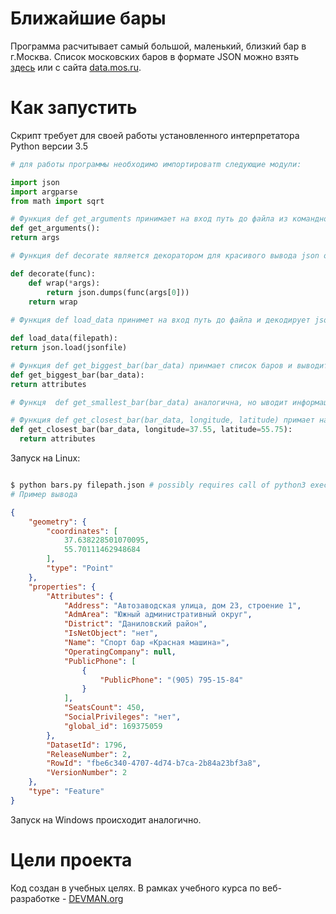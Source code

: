 # Ближайшие бары

Программа расчитывает самый большой, маленький, близкий бар в г.Москва. Список московских баров в формате JSON можно взять [здесь](https://devman.org/media/filer_public/95/74/957441dc-78df-4c99-83b2-e93dfd13c2fa/bars.json) или с сайта [data.mos.ru](https://data.mos.ru/). 

# Как запустить

Скрипт требует для своей работы установленного интерпретатора Python версии 3.5
```python
# для работы программы необходимо импортироватm следующие модули:

import json
import argparse
from math import sqrt

# Функция def get_arguments принимает на вход путь до файла из командной строки
def get_arguments():
return args

# Функция def decorate является декоратором для красивого вывода json объектов

def decorate(func):
    def wrap(*args):
        return json.dumps(func(args[0]))
    return wrap
    
# Функция def load_data принимет на вход путь до файла и декодирует json в строку

def load_data(filepath):
return json.load(jsonfile)

# Функция def get_biggest_bar(bar_data) принмает список баров и выводит информацию о самом большом баре в формате json
def get_biggest_bar(bar_data):
return attributes

# Функця  def get_smallest_bar(bar_data) аналогична, но ыводит информацию о самом маленьком баре

# Функция def get_closest_bar(bar_data, longitude, latitude) примает на вход список баров, координаты( долгота и широта), возвращает самый близкий бар относительно введенных координатов в формате json
def get_closest_bar(bar_data, longitude=37.55, latitude=55.75):
  return attributes
```

Запуск на Linux:

```bash

$ python bars.py filepath.json # possibly requires call of python3 executive instead of just python
# Пример вывода
```
```json
{
    "geometry": {
        "coordinates": [
            37.638228501070095,
            55.70111462948684
        ],
        "type": "Point"
    },
    "properties": {
        "Attributes": {
            "Address": "Автозаводская улица, дом 23, строение 1",
            "AdmArea": "Южный административный округ",
            "District": "Даниловский район",
            "IsNetObject": "нет",
            "Name": "Спорт бар «Красная машина»",
            "OperatingCompany": null,
            "PublicPhone": [
                {
                    "PublicPhone": "(905) 795-15-84"
                }
            ],
            "SeatsCount": 450,
            "SocialPrivileges": "нет",
            "global_id": 169375059
        },
        "DatasetId": 1796,
        "ReleaseNumber": 2,
        "RowId": "fbe6c340-4707-4d74-b7ca-2b84a23bf3a8",
        "VersionNumber": 2
    },
    "type": "Feature"
}
```

Запуск на Windows происходит аналогично.

# Цели проекта

Код создан в учебных целях. В рамках учебного курса по веб-разработке - [DEVMAN.org](https://devman.org)
